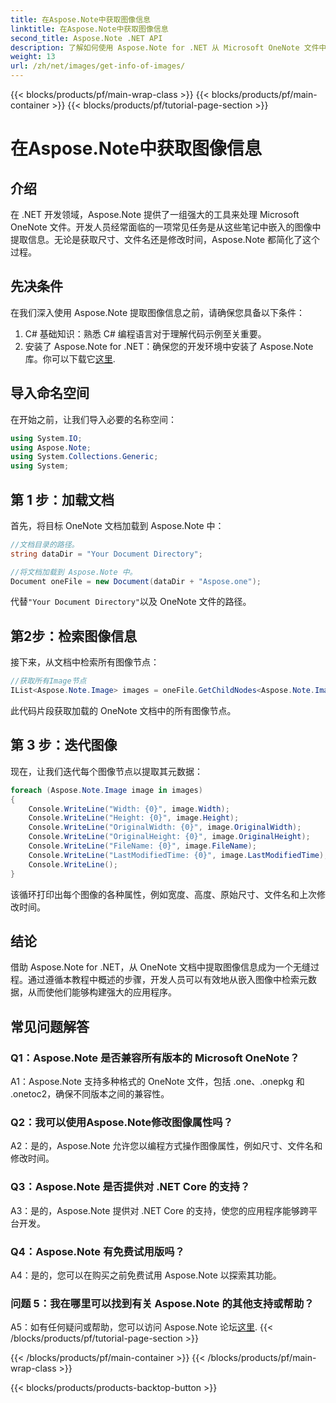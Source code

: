 ```yaml
---
title: 在Aspose.Note中获取图像信息
linktitle: 在Aspose.Note中获取图像信息
second_title: Aspose.Note .NET API
description: 了解如何使用 Aspose.Note for .NET 从 Microsoft OneNote 文件中提取图像信息。遵循我们的分步指南以实现高效开发。
weight: 13
url: /zh/net/images/get-info-of-images/
---
```


{{< blocks/products/pf/main-wrap-class >}}
{{< blocks/products/pf/main-container >}}
{{< blocks/products/pf/tutorial-page-section >}}

# 在Aspose.Note中获取图像信息

## 介绍

在 .NET 开发领域，Aspose.Note 提供了一组强大的工具来处理 Microsoft OneNote 文件。开发人员经常面临的一项常见任务是从这些笔记中嵌入的图像中提取信息。无论是获取尺寸、文件名还是修改时间，Aspose.Note 都简化了这个过程。

## 先决条件

在我们深入使用 Aspose.Note 提取图像信息之前，请确保您具备以下条件：

1. C# 基础知识：熟悉 C# 编程语言对于理解代码示例至关重要。
2. 安装了 Aspose.Note for .NET：确保您的开发环境中安装了 Aspose.Note 库。你可以下载它[这里](https://releases.aspose.com/note/net/).

## 导入命名空间

在开始之前，让我们导入必要的名称空间：

```csharp
using System.IO;
using Aspose.Note;
using System.Collections.Generic;
using System;
```

## 第 1 步：加载文档

首先，将目标 OneNote 文档加载到 Aspose.Note 中：

```csharp
//文档目录的路径。
string dataDir = "Your Document Directory";

//将文档加载到 Aspose.Note 中。
Document oneFile = new Document(dataDir + "Aspose.one");
```

代替`"Your Document Directory"`以及 OneNote 文件的路径。

## 第2步：检索图像信息

接下来，从文档中检索所有图像节点：

```csharp
//获取所有Image节点
IList<Aspose.Note.Image> images = oneFile.GetChildNodes<Aspose.Note.Image>();
```

此代码片段获取加载的 OneNote 文档中的所有图像节点。

## 第 3 步：迭代图像

现在，让我们迭代每个图像节点以提取其元数据：

```csharp
foreach (Aspose.Note.Image image in images)
{
    Console.WriteLine("Width: {0}", image.Width);
    Console.WriteLine("Height: {0}", image.Height);
    Console.WriteLine("OriginalWidth: {0}", image.OriginalWidth);
    Console.WriteLine("OriginalHeight: {0}", image.OriginalHeight);
    Console.WriteLine("FileName: {0}", image.FileName);
    Console.WriteLine("LastModifiedTime: {0}", image.LastModifiedTime);
    Console.WriteLine();
}
```

该循环打印出每个图像的各种属性，例如宽度、高度、原始尺寸、文件名和上次修改时间。

## 结论

借助 Aspose.Note for .NET，从 OneNote 文档中提取图像信息成为一个无缝过程。通过遵循本教程中概述的步骤，开发人员可以有效地从嵌入图像中检索元数据，从而使他们能够构建强大的应用程序。

## 常见问题解答

### Q1：Aspose.Note 是否兼容所有版本的 Microsoft OneNote？

A1：Aspose.Note 支持多种格式的 OneNote 文件，包括 .one、.onepkg 和 .onetoc2，确保不同版本之间的兼容性。

### Q2：我可以使用Aspose.Note修改图像属性吗？

A2：是的，Aspose.Note 允许您以编程方式操作图像属性，例如尺寸、文件名和修改时间。

### Q3：Aspose.Note 是否提供对 .NET Core 的支持？

A3：是的，Aspose.Note 提供对 .NET Core 的支持，使您的应用程序能够跨平台开发。

### Q4：Aspose.Note 有免费试用版吗？

A4：是的，您可以在购买之前免费试用 Aspose.Note 以探索其功能。

### 问题 5：我在哪里可以找到有关 Aspose.Note 的其他支持或帮助？

A5：如有任何疑问或帮助，您可以访问 Aspose.Note 论坛[这里](https://forum.aspose.com/c/note/28).
{{< /blocks/products/pf/tutorial-page-section >}}

{{< /blocks/products/pf/main-container >}}
{{< /blocks/products/pf/main-wrap-class >}}

{{< blocks/products/products-backtop-button >}}
